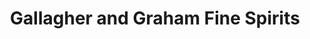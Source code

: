 ---
title: "Gallagher and Graham Fine Spirits"
url: /washington/gallagher-and-graham-fine-spirits/
shop: alcohol
---